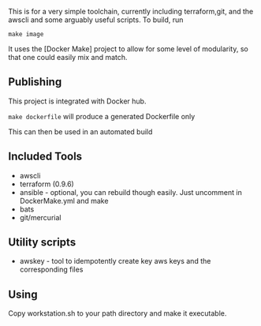 This is for a very simple toolchain, currently including terraform,git, and the awscli
and some arguably useful scripts.    To build, run

`make image`

It uses the [Docker Make] project to allow for some level of modularity, so that
one could easily mix and match.


## Publishing

This project is integrated with Docker hub.

`make dockerfile` will produce a generated Dockerfile only

This can then be used in an automated build


## Included Tools

* awscli
* terraform (0.9.6)
* ansible - optional, you can rebuild though easily. Just uncomment in DockerMake.yml and make
* bats
* git/mercurial
 
## Utility scripts

* awskey - tool to idempotently create key aws keys and the corresponding files


## Using
Copy workstation.sh to your path directory and make it executable. 